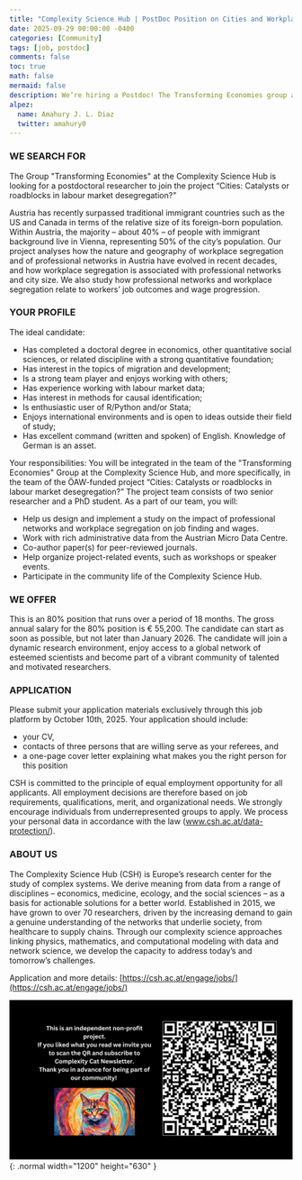 ```yaml
---
title: "Complexity Science Hub | PostDoc Position on Cities and Workplace Segregation in Austria"
date: 2025-09-29 00:00:00 -0400
categories: [Community]
tags: [job, postdoc]
comments: false
toc: true
math: false
mermaid: false
description: We’re hiring a Postdoc! The Transforming Economies group at the Complexity Science Hub is looking for a new team member.
alpez:
  name: Amahury J. L. Diaz
  twitter: amahury0
---
```

### WE SEARCH FOR
The Group "Transforming Economies" at the Complexity Science Hub is looking for a postdoctoral researcher to join the project “Cities: Catalysts or roadblocks in labour market desegregation?”

Austria has recently surpassed traditional immigrant countries such as the US and Canada in terms of the relative size of its foreign-born population. Within Austria, the majority – about 40% – of people with immigrant background live in Vienna, representing 50% of the city’s population. Our project analyses how the nature and geography of workplace segregation and of professional networks in Austria have evolved in recent decades, and how workplace segregation is associated with professional networks and city size. We also study how professional networks and workplace segregation relate to workers’ job outcomes and wage progression.

### YOUR PROFILE
The ideal candidate:
- Has completed a doctoral degree in economics, other quantitative social sciences, or related discipline with a strong quantitative foundation;
- Has interest in the topics of migration and development;
- Is a strong team player and enjoys working with others;
- Has experience working with labour market data;
- Has interest in methods for causal identification;
- Is enthusiastic user of R/Python and/or Stata;
- Enjoys international environments and is open to ideas outside their field of study;
- Has excellent command (written and spoken) of English. Knowledge of German is an asset.

Your responsibilities:
You will be integrated in the team of the "Transforming Economies" Group at the Complexity Science Hub, and more specifically, in the team of the ÖAW-funded project “Cities: Catalysts or roadblocks in labour market desegregation?” The project team consists of two senior researcher and a PhD student. As a part of our team, you will:
- Help us design and implement a study on the impact of professional networks and workplace segregation on job finding and wages.
- Work with rich administrative data from the Austrian Micro Data Centre.
- Co-author paper(s) for peer-reviewed journals.
- Help organize project-related events, such as workshops or speaker events.
- Participate in the community life of the Complexity Science Hub.

### WE OFFER
This is an 80% position that runs over a period of 18 months. The gross annual salary for the 80% position is € 55,200. The candidate can start as soon as possible, but not later than January 2026. The candidate will join a dynamic research environment, enjoy access to a global network of esteemed scientists and become part of a vibrant community of talented and motivated researchers.

### APPLICATION
Please submit your application materials exclusively through this job platform by October 10th, 2025. Your application should include:
- your CV,
- contacts of three persons that are willing serve as your referees, and
- a one-page cover letter explaining what makes you the right person for this position

CSH is committed to the principle of equal employment opportunity for all applicants. All employment decisions are therefore based on job requirements, qualifications, merit, and organizational needs. We strongly encourage individuals from underrepresented groups to apply. We process your personal data in accordance with the law (www.csh.ac.at/data-protection/).

### ABOUT US
The Complexity Science Hub (CSH) is Europe’s research center for the study of complex systems. We derive meaning from data from a range of disciplines – economics, medicine, ecology, and the social sciences – as a basis for actionable solutions for a better world. Established in 2015, we have grown to over 70 researchers, driven by the increasing demand to gain a genuine understanding of the networks that underlie society, from healthcare to supply chains. Through our complexity science approaches linking physics, mathematics, and computational modeling with data and network science, we develop the capacity to address today’s and tomorrow’s challenges.

Application and more details: [https://csh.ac.at/engage/jobs/](https://csh.ac.at/engage/jobs/)

![Desktop View](/assets/img/fix/complexity-cat-newsletter.png){: .normal width="1200" height="630" }
